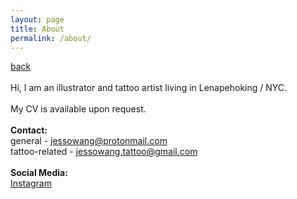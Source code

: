 ```yaml
---
layout: page
title: About
permalink: /about/
---
```

<a href="/">back</a>
<br><br>
Hi, I am an illustrator and tattoo artist living in Lenapehoking / NYC.  
<br>
My CV is available upon request.  
<br>
**Contact:**   
general - jessowang@protonmail.com  
tattoo-related - jessowang.tattoo@gmail.com  
<br>
**Social Media:**  
[Instagram](https://instagram.com/sleep.on.frogs)

